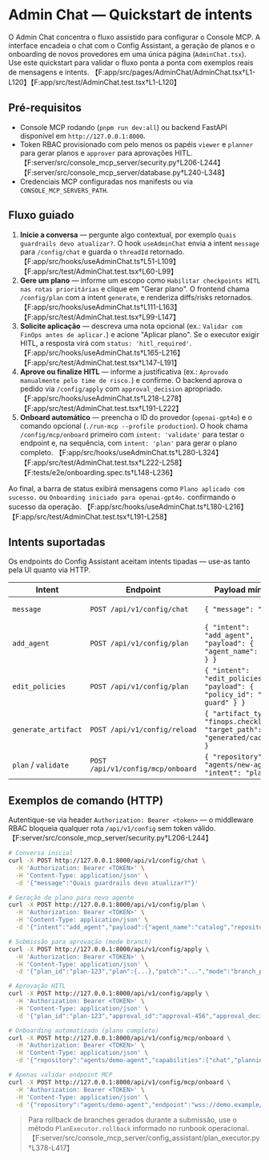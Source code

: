 # Admin Chat — Quickstart de intents

O Admin Chat concentra o fluxo assistido para configurar o Console MCP. A interface encadeia o chat com o Config Assistant,
a geração de planos e o onboarding de novos provedores em uma única página (`AdminChat.tsx`).
Use este quickstart para validar o fluxo ponta a ponta com exemplos reais de mensagens e intents. 【F:app/src/pages/AdminChat/AdminChat.tsx†L1-L120】【F:app/src/test/AdminChat.test.tsx†L1-L120】

## Pré-requisitos

- Console MCP rodando (`pnpm run dev:all`) ou backend FastAPI disponível em `http://127.0.0.1:8000`.
- Token RBAC provisionado com pelo menos os papéis `viewer` e `planner` para gerar planos e `approver` para aprovações HITL. 【F:server/src/console_mcp_server/security.py†L206-L244】【F:server/src/console_mcp_server/database.py†L240-L348】
- Credenciais MCP configuradas nos manifests ou via `CONSOLE_MCP_SERVERS_PATH`.

## Fluxo guiado

1. **Inicie a conversa** — pergunte algo contextual, por exemplo `Quais guardrails devo atualizar?`. O hook `useAdminChat` envia a intent `message` para `/config/chat` e guarda o `threadId` retornado. 【F:app/src/hooks/useAdminChat.ts†L51-L109】【F:app/src/test/AdminChat.test.tsx†L60-L99】
2. **Gere um plano** — informe um escopo como `Habilitar checkpoints HITL nas rotas prioritárias` e clique em "Gerar plano". O frontend chama `/config/plan` com a intent `generate`, e renderiza diffs/risks retornados. 【F:app/src/hooks/useAdminChat.ts†L111-L163】【F:app/src/test/AdminChat.test.tsx†L99-L147】
3. **Solicite aplicação** — descreva uma nota opcional (ex.: `Validar com FinOps antes de aplicar.`) e acione "Aplicar plano". Se o executor exigir HITL, a resposta virá com `status: 'hitl_required'`. 【F:app/src/hooks/useAdminChat.ts†L165-L216】【F:app/src/test/AdminChat.test.tsx†L147-L191】
4. **Aprove ou finalize HITL** — informe a justificativa (ex.: `Aprovado manualmente pelo time de risco.`) e confirme. O backend aprova o pedido via `/config/apply` com `approval_decision` apropriado. 【F:app/src/hooks/useAdminChat.ts†L218-L278】【F:app/src/test/AdminChat.test.tsx†L191-L222】
5. **Onboard automático** — preencha o ID do provedor (`openai-gpt4o`) e o comando opcional (`./run-mcp --profile production`). O hook chama `/config/mcp/onboard` primeiro com `intent: 'validate'` para testar o endpoint e, na sequência, com `intent: 'plan'` para gerar o plano completo. 【F:app/src/hooks/useAdminChat.ts†L280-L324】【F:app/src/test/AdminChat.test.tsx†L222-L258】【F:tests/e2e/onboarding.spec.ts†L148-L236】

Ao final, a barra de status exibirá mensagens como `Plano aplicado com sucesso.` ou `Onboarding iniciado para openai-gpt4o.` confirmando o sucesso da operação. 【F:app/src/hooks/useAdminChat.ts†L180-L216】【F:app/src/test/AdminChat.test.tsx†L191-L258】

## Intents suportadas

Os endpoints do Config Assistant aceitam intents tipadas — use-as tanto pela UI quanto via HTTP.

| Intent | Endpoint | Payload mínimo | Descrição |
| --- | --- | --- | --- |
| `message` | `POST /api/v1/config/chat` | `{ "message": "..." }` | Mensagem livre com resposta contextual. 【F:server/src/console_mcp_server/routes.py†L188-L235】 |
| `add_agent` | `POST /api/v1/config/plan` | `{ "intent": "add_agent", "payload": { "agent_name": "demo" } }` | Gera plano para adicionar agente MCP, incluindo diffs e riscos. 【F:server/src/console_mcp_server/config_assistant/intents.py†L1-L39】【F:server/src/console_mcp_server/routes.py†L236-L289】 |
| `edit_policies` | `POST /api/v1/config/plan` | `{ "intent": "edit_policies", "payload": { "policy_id": "spend-guard" } }` | Cria plano para ajustar políticas existentes. 【F:server/src/console_mcp_server/config_assistant/intents.py†L21-L32】【F:server/src/console_mcp_server/routes.py†L289-L336】 |
| `generate_artifact` | `POST /api/v1/config/reload` | `{ "artifact_type": "finops.checklist", "target_path": "generated/cache.md" }` | Planeja regeneração de artefatos. 【F:server/src/console_mcp_server/config_assistant/intents.py†L33-L39】【F:server/src/console_mcp_server/routes.py†L336-L374】 |
| `plan` / `validate` | `POST /api/v1/config/mcp/onboard` | `{ "repository": "agents/new-agent", "intent": "plan" }` | Gera plano completo (`plan`) ou apenas valida o endpoint (`validate`). 【F:server/src/console_mcp_server/routes.py†L876-L956】 |

## Exemplos de comando (HTTP)

Autentique-se via header `Authorization: Bearer <token>` — o middleware RBAC bloqueia qualquer rota `/api/v1/config` sem token válido. 【F:server/src/console_mcp_server/security.py†L206-L244】

```bash
# Conversa inicial
curl -X POST http://127.0.0.1:8000/api/v1/config/chat \
  -H 'Authorization: Bearer <TOKEN>' \
  -H 'Content-Type: application/json' \
  -d '{"message":"Quais guardrails devo atualizar?"}'

# Geração de plano para novo agente
curl -X POST http://127.0.0.1:8000/api/v1/config/plan \
  -H 'Authorization: Bearer <TOKEN>' \
  -H 'Content-Type: application/json' \
  -d '{"intent":"add_agent","payload":{"agent_name":"catalog","repository":"agents-hub"}}'

# Submissão para aprovação (mode branch)
curl -X POST http://127.0.0.1:8000/api/v1/config/apply \
  -H 'Authorization: Bearer <TOKEN>' \
  -H 'Content-Type: application/json' \
  -d '{"plan_id":"plan-123","plan":{...},"patch":"...","mode":"branch_pr","actor":"Console","actor_email":"ops@example.com"}'

# Aprovação HITL
curl -X POST http://127.0.0.1:8000/api/v1/config/apply \
  -H 'Authorization: Bearer <TOKEN>' \
  -H 'Content-Type: application/json' \
  -d '{"plan_id":"plan-123","approval_id":"approval-456","approval_decision":"approve"}'

# Onboarding automatizado (plano completo)
curl -X POST http://127.0.0.1:8000/api/v1/config/mcp/onboard \
  -H 'Authorization: Bearer <TOKEN>' \
  -H 'Content-Type: application/json' \
  -d '{"repository":"agents/demo-agent","capabilities":["chat","planning"],"intent":"plan"}'

# Apenas validar endpoint MCP
curl -X POST http://127.0.0.1:8000/api/v1/config/mcp/onboard \
  -H 'Authorization: Bearer <TOKEN>' \
  -H 'Content-Type: application/json' \
  -d '{"repository":"agents/demo-agent","endpoint":"wss://demo.example/ws","intent":"validate"}'
```

> Para rollback de branches gerados durante a submissão, use o método `PlanExecutor.rollback` informado no runbook operacional. 【F:server/src/console_mcp_server/config_assistant/plan_executor.py†L378-L417】
